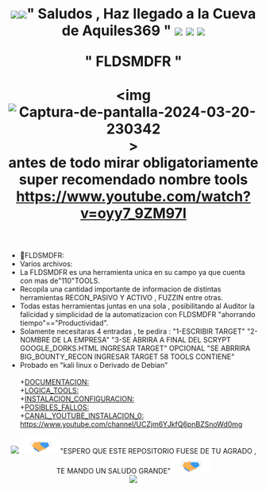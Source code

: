 <h1 align="center"><img height="40" src="https://github.com/7oSkaaa/7oSkaaa/blob/main/Images/about_me.gif?raw=true"><img height="40" src="https://emoji.gg/assets/emoji/7333-parrotdance.gif">" Saludos , Haz llegado a la Cueva de Aquiles369 " <img height="40" src="https://emoji.gg/assets/emoji/7333-parrotdance.gif"> <img height="40" src="https://github.com/7oSkaaa/7oSkaaa/blob/main/Images/about_me.gif?raw=true"> <img height="35" src="https://user-images.githubusercontent.com/73097560/115834477-dbab4500-a447-11eb-908a-139a6edaec5c.gif"> 

 " FLDSMDFR "<br>
 <br><img ![Captura-de-pantalla-2024-03-20-230342](https://github.com/Aquiles369/FLDSMDFR/assets/160543861/51645b13-f87f-46c7-8c4e-13244dd4bcb8) ><br>
 antes de todo mirar obligatoriamente super recomendado nombre tools https://www.youtube.com/watch?v=oyy7_9ZM97I

</h1>

</p>
<br>

- :file_folder:FLDSMDFR:
- Varios archivos:
- La FLDSMDFR es una herramienta unica en su campo ya que cuenta con mas de"110"TOOLS.
- Recopila una cantidad importante de informacion de distintas herramientas RECON_PASIVO Y ACTIVO , FUZZIN entre otras.
- Todas estas herramientas juntas en una sola , posibilitando al Auditor la falicidad y simplicidad de la automatizacion con FLDSMDFR "ahorrando tiempo"=="Productividad".
- Solamente necesitaras 4 entradas , te pedira : "1-ESCRIBIR TARGET" "2-NOMBRE DE LA EMPRESA" "3-SE ABRIRA A FINAL DEL SCRYPT GOOGLE_DORKS.HTML INGRESAR TARGET" OPCIONAL "SE ABRRIRA 
  BIG_BOUNTY_RECON INGRESAR TARGET 58 TOOLS CONTIENE"
- Probado en "kali linux o Derivado  de Debian"
  <br>
    <br>
+[DOCUMENTACION:](DOCUEMENTACION_COMPLETA/DOCUMENTACION)<br>
+[LOGICA_TOOLS:](DOCUEMENTACION_COMPLETA/LOGICA.txt)<br>
+[INSTALACION_CONFIGURACION:](DOCUEMENTACION_COMPLETA/INSTALACION_CONFIGURACION.txt)<br>
+[POSIBLES_FALLOS:](DOCUEMENTACION_COMPLETA/POSIBLES_FALLOS.txt)<br>
+[CANAL_YOUTUBE_INSTALACION_0: https://www.youtube.com/channel/UCZjm6YJkfQ6pnBZSnoWd0mg ](https://www.youtube.com/channel/UCZjm6YJkfQ6pnBZSnoWd0mg)<br>




<p align="center">
  <img src="https://user-images.githubusercontent.com/73097560/115834477-dbab4500-a447-11eb-908a-139a6edaec5c.gif"> 
<img src="https://github.com/0xAbdulKhalid/0xAbdulKhalid/raw/main/assets/mdImages/handshake.gif" width ="80">"ESPERO QUE ESTE REPOSITORIO  FUESE DE TU AGRADO , TE MANDO UN SALUDO GRANDE"<img src="https://github.com/0xAbdulKhalid/0xAbdulKhalid/raw/main/assets/mdImages/handshake.gif" width ="80">
	<br>
	<img src="https://user-images.githubusercontent.com/73097560/115834477-dbab4500-a447-11eb-908a-139a6edaec5c.gif"> 
</p>

 
